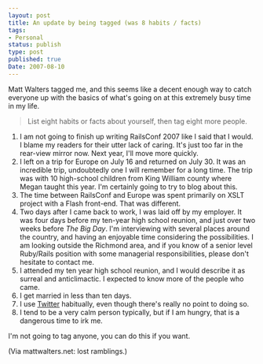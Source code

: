```yaml
---
layout: post
title: An update by being tagged (was 8 habits / facts)
tags:
- Personal
status: publish
type: post
published: true
Date: 2007-08-10
---
```

Matt Walters tagged me, and this seems like a decent enough way to catch everyone up with the basics of what's going on at this extremely busy time in my life.


> List eight habits or facts about yourself, then tag eight more people.

1. I am not going to finish up writing RailsConf 2007 like I said that I would.  I blame my readers for their utter lack of caring.  It's just too far in the rear-view mirror now.  Next year, I'll move more quickly.
1. I left on a trip for Europe on July 16 and returned on July 30.  It was an incredible trip, undoubtedly one I will remember for a long time.  The trip was with 10 high-school children from King William county where Megan taught this year.  I'm certainly going to try to blog about this.
1. The time between RailsConf and Europe was spent primarily on <span class="caps">XSLT</span> project with a Flash front-end.  That was different.
1. Two days after I came back to work, I was laid off by my employer.  It was four days before my ten-year high school reunion, and just over two weeks before *The Big Day*.  I'm interviewing with several places around the country, and having an enjoyable time considering the possibilities.  I am looking outside the Richmond area, and if you know of a senior level Ruby/Rails position with some managerial responsibilities, please don't hesitate to contact me.
1. I attended my ten year high school reunion, and I would describe it as surreal and anticlimactic.  I expected to know more of the people who came.
1. I get married in less than ten days.
1. I use [Twitter](http://www.twitter.com/) habitually, even though there's really no point to doing so.
1. I tend to be a very calm person typically, but if I am hungry, that is a dangerous time to irk me.

I'm not going to tag anyone, you can do this if you want.

(Via mattwalters.net: lost ramblings.)